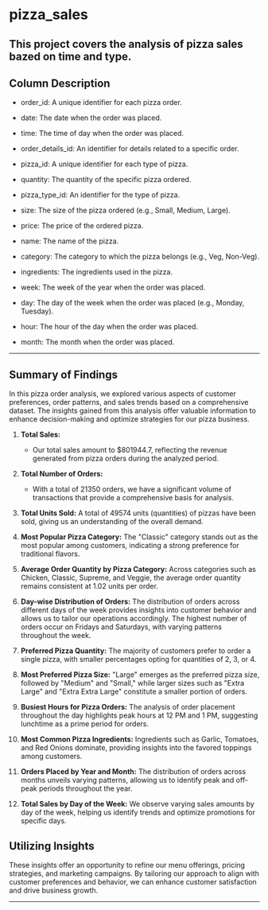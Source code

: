  # pizza_sales

## This project covers the analysis of pizza sales bazed on time and type.

## Column Description
- order_id: A unique identifier for each pizza order.

- date: The date when the order was placed.

- time: The time of day when the order was placed.
    
- order_details_id: An identifier for details related to a specific order.

- pizza_id: A unique identifier for each type of pizza.
    
- quantity: The quantity of the specific pizza ordered.

- pizza_type_id: An identifier for the type of pizza.

- size: The size of the pizza ordered (e.g., Small, Medium, Large).

- price: The price of the ordered pizza.

- name: The name of the pizza.

- category: The category to which the pizza belongs (e.g., Veg, Non-Veg).

- ingredients: The ingredients used in the pizza.

- week: The week of the year when the order was placed.

- day: The day of the week when the order was placed (e.g., Monday, Tuesday).

- hour: The hour of the day when the order was placed.

- month: The month when the order was placed.

---

## Summary of Findings

In this pizza order analysis, we explored various aspects of customer preferences, order patterns, and sales trends based on a comprehensive dataset. The insights gained from this analysis offer valuable information to enhance decision-making and optimize strategies for our pizza business.

1. **Total Sales:** 
   - Our total sales amount to $801944.7, reflecting the revenue generated from pizza orders during the analyzed period.

2. **Total Number of Orders:** 
   - With a total of 21350 orders, we have a significant volume of transactions that provide a comprehensive basis for analysis.

3. **Total Units Sold:** A total of 49574 units (quantities) of pizzas have been sold, giving us an understanding of the overall demand.

4. **Most Popular Pizza Category:** The "Classic" category stands out as the most popular among customers, indicating a strong preference for traditional flavors.

5. **Average Order Quantity by Pizza Category:** Across categories such as Chicken, Classic, Supreme, and Veggie, the average order quantity remains consistent at 1.02 units per order.

6. **Day-wise Distribution of Orders:** The distribution of orders across different days of the week provides insights into customer behavior and allows us to tailor our operations accordingly. The highest number of orders occur on Fridays and Saturdays, with varying patterns throughout the week.

7. **Preferred Pizza Quantity:** The majority of customers prefer to order a single pizza, with smaller percentages opting for quantities of 2, 3, or 4.

8. **Most Preferred Pizza Size:** "Large" emerges as the preferred pizza size, followed by "Medium" and "Small," while larger sizes such as "Extra Large" and "Extra Extra Large" constitute a smaller portion of orders.

9.  **Busiest Hours for Pizza Orders:** The analysis of order placement throughout the day highlights peak hours at 12 PM and 1 PM, suggesting lunchtime as a prime period for orders.

10. **Most Common Pizza Ingredients:** Ingredients such as Garlic, Tomatoes, and Red Onions dominate, providing insights into the favored toppings among customers.

11. **Orders Placed by Year and Month:** The distribution of orders across months unveils varying patterns, allowing us to identify peak and off-peak periods throughout the year.

12. **Total Sales by Day of the Week:** We observe varying sales amounts by day of the week, helping us identify trends and optimize promotions for specific days.

## Utilizing Insights

These insights offer an opportunity to refine our menu offerings, pricing strategies, and marketing campaigns. By tailoring our approach to align with customer preferences and behavior, we can enhance customer satisfaction and drive business growth.

---
